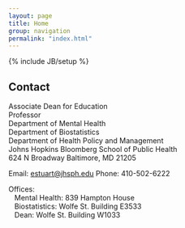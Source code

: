```yaml
---
layout: page
title: Home
group: navigation
permalink: "index.html"
---
```

{% include JB/setup %}

Contact
-------

Associate Dean for Education <br>
Professor <br>
Department of Mental Health <br>
Department of Biostatistics <br>
Department of Health Policy and Management <br>
Johns Hopkins Bloomberg School of Public Health <br>
624 N Broadway
Baltimore, MD 21205

<p>Email: <a href="mailto:estuart@jhsph.edu">estuart@jhsph.edu</a>
  Phone: 410-502-6222
</p>

<p>
Offices:<br>
&nbsp;&nbsp;&nbsp;Mental Health: 839 Hampton House<br>
&nbsp;&nbsp;&nbsp;Biostatistics: Wolfe St. Building E3533<br>
&nbsp;&nbsp;&nbsp;Dean: Wolfe St. Building W1033
</p>
